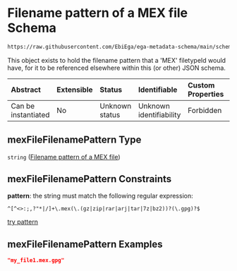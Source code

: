 # Filename pattern of a MEX file Schema

```txt
https://raw.githubusercontent.com/EbiEga/ega-metadata-schema/main/schemas/EGA.common-definitions.json#/definitions/mexFileFilenamePattern
```

This object exists to hold the filename pattern that a 'MEX' filetypeId would have, for it to be referenced elsewhere within this (or other) JSON schema.

| Abstract            | Extensible | Status         | Identifiable            | Custom Properties | Additional Properties | Access Restrictions | Defined In                                                                                           |
| :------------------ | :--------- | :------------- | :---------------------- | :---------------- | :-------------------- | :------------------ | :--------------------------------------------------------------------------------------------------- |
| Can be instantiated | No         | Unknown status | Unknown identifiability | Forbidden         | Allowed               | none                | [EGA.common-definitions.json\*](../../../schemas/EGA.common-definitions.json "open original schema") |

## mexFileFilenamePattern Type

`string` ([Filename pattern of a MEX file](ega-12-definitions-filename-pattern-of-a-mex-file.md))

## mexFileFilenamePattern Constraints

**pattern**: the string must match the following regular expression:&#x20;

```regexp
^[^<>:;,?"*|/]+\.mex(\.(gz|zip|rar|arj|tar|7z|bz2))?(\.gpg)?$
```

[try pattern](https://regexr.com/?expression=%5E%5B%5E%3C%3E%3A%3B%2C%3F%22*%7C%2F%5D%2B%5C.mex\(%5C.\(gz%7Czip%7Crar%7Carj%7Ctar%7C7z%7Cbz2\)\)%3F\(%5C.gpg\)%3F%24 "try regular expression with regexr.com")

## mexFileFilenamePattern Examples

```json
"my_file1.mex.gpg"
```
